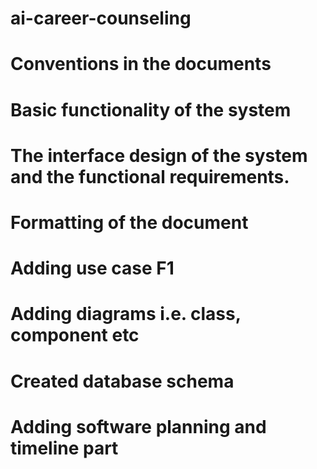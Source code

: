 # ai-career-counseling
# Conventions in the documents
# Basic functionality of the system
# The interface design of the system and the functional requirements.
# Formatting of the document
# Adding use case F1
# Adding diagrams i.e. class, component etc
# Created database schema
# Adding software planning and timeline part